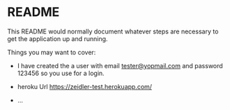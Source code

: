 # README

This README would normally document whatever steps are necessary to get the
application up and running.

Things you may want to cover:

* I have created the a user with email tester@yopmail.com and password 123456 so you use for a login.

* heroku Url https://zeidler-test.herokuapp.com/

* ...
